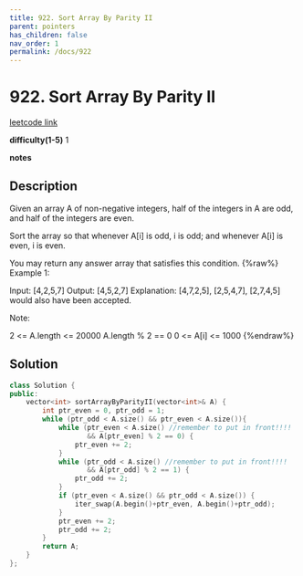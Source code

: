 ```yaml
---
title: 922. Sort Array By Parity II
parent: pointers
has_children: false
nav_order: 1
permalink: /docs/922
---
```

# 922. Sort Array By Parity II

[leetcode link](https://leetcode.com/problems/sort-array-by-parity-ii/)

**difficulty(1-5)**
1

**notes**

## Description

Given an array A of non-negative integers, half of the integers in A are odd, and half of the integers are even.

Sort the array so that whenever A[i] is odd, i is odd; and whenever A[i] is even, i is even.

You may return any answer array that satisfies this condition.
{%raw%}
Example 1:

Input: [4,2,5,7]
Output: [4,5,2,7]
Explanation: [4,7,2,5], [2,5,4,7], [2,7,4,5] would also have been accepted.
 
Note:

2 <= A.length <= 20000
A.length % 2 == 0
0 <= A[i] <= 1000
{%endraw%}

## Solution

```c++
class Solution {
public:
    vector<int> sortArrayByParityII(vector<int>& A) {
        int ptr_even = 0, ptr_odd = 1;
        while (ptr_odd < A.size() && ptr_even < A.size()){
            while (ptr_even < A.size() //remember to put in front!!!!
                   && A[ptr_even] % 2 == 0) {
                ptr_even += 2;
            }
            while (ptr_odd < A.size() //remember to put in front!!!!
                   && A[ptr_odd] % 2 == 1) {
                ptr_odd += 2;
            }
            if (ptr_even < A.size() && ptr_odd < A.size()) {
                iter_swap(A.begin()+ptr_even, A.begin()+ptr_odd);
            }
            ptr_even += 2;
            ptr_odd += 2;
        }
        return A;
    }
};
```
